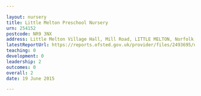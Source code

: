 ```yaml
---

layout: nursery
title: Little Melton Preschool Nursery
urn: 254152
postcode: NR9 3NX
address: Little Melton Village Hall, Mill Road, LITTLE MELTON, Norfolk, NR9 3NX
latestReportUrl: https://reports.ofsted.gov.uk/provider/files/2493695/urn/254152.pdf
teaching: 0
development: 0
leadership: 2
outcomes: 0
overall: 2
date: 19 June 2015

---
```

